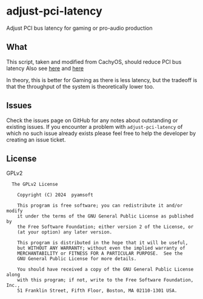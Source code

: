 # adjust-pci-latency

Adjust PCI bus latency for gaming or pro-audio production

## What

This script, taken and modified from CachyOS, should reduce PCI bus latency
Also see [here](https://wiki.archlinux.org/title/Gaming#Improve_PCI_Express_Latencies)
and [here](https://wiki.archlinux.org/title/Professional_audio#System_configuration)

In theory, this is better for Gaming as there is less latency,
but the tradeoff is that the throughput of the system is theoretically lower
too.

## Issues

Check the issues page on GitHub for any notes about outstanding or existing
issues. If you encounter a problem with `adjust-pci-latency` of which no such
issue already exists please feel free to help the developer by creating an
issue ticket.

## License

GPLv2

```
  The GPLv2 License

    Copyright (C) 2024  pyamsoft

    This program is free software; you can redistribute it and/or modify
    it under the terms of the GNU General Public License as published by
    the Free Software Foundation; either version 2 of the License, or
    (at your option) any later version.

    This program is distributed in the hope that it will be useful,
    but WITHOUT ANY WARRANTY; without even the implied warranty of
    MERCHANTABILITY or FITNESS FOR A PARTICULAR PURPOSE.  See the
    GNU General Public License for more details.

    You should have received a copy of the GNU General Public License along
    with this program; if not, write to the Free Software Foundation, Inc.,
    51 Franklin Street, Fifth Floor, Boston, MA 02110-1301 USA.
```
